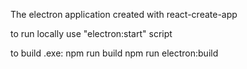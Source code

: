 The electron application created with react-create-app

to run locally use "electron:start" script


to build .exe:
    npm run build
    npm run electron:build

